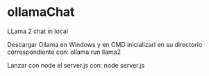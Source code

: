 # ollamaChat
LLama 2 chat in local

Descargar Ollama en Windows y en CMD inicializarl en su directorio correspondiente con: ollama run llama2

Lanzar con node el server.js con: node server.js
